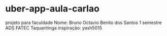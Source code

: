 # uber-app-aula-carlao
projeto para faculdade 
Nome: Bruno Octavio Benito dos Santos
1 semestre ADS FATEC Taquaritinga
inspiração: yash5015
